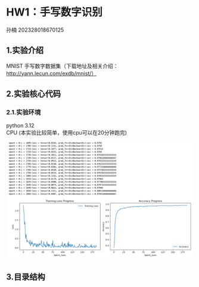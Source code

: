 # HW1：手写数字识别
孙楠 202328018670125
## 1.实验介绍
MNIST 手写数字数据集（下载地址及相关介绍：http://yann.lecun.com/exdb/mnist/）
## 2.实验核心代码
### 2.1.实验环境
python 3.12 <br/>
CPU (本实验比较简单，使用cpu可以在20分钟跑完)

![实验效果和准确率](./asset/01.png)

## 3.目录结构